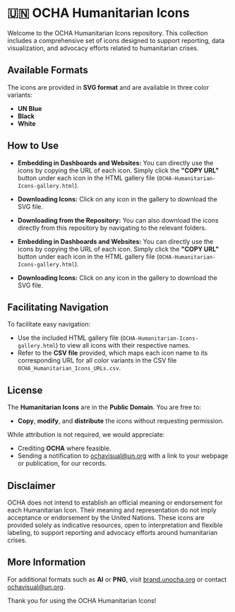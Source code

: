 # 🇺🇳 OCHA Humanitarian Icons

Welcome to the OCHA Humanitarian Icons repository. This collection includes a comprehensive set of icons designed to support reporting, data visualization, and advocacy efforts related to humanitarian crises.

## Available Formats

The icons are provided in **SVG format** and are available in three color variants:

- **UN Blue**
- **Black**
- **White**

## How to Use

- **Embedding in Dashboards and Websites:** You can directly use the icons by copying the URL of each icon. Simply click the **"COPY URL"** button under each icon in the HTML gallery file (`OCHA-Humanitarian-Icons-gallery.html`).
- **Downloading Icons:** Click on any icon in the gallery to download the SVG file.
- **Downloading from the Repository:** You can also download the icons directly from this repository by navigating to the relevant folders.

- **Embedding in Dashboards and Websites:** You can directly use the icons by copying the URL of each icon. Simply click the **"COPY URL"** button under each icon in the HTML gallery file (`OCHA-Humanitarian-Icons-gallery.html`).
- **Downloading Icons:** Click on any icon in the gallery to download the SVG file.

## Facilitating Navigation

To facilitate easy navigation:

- Use the included HTML gallery file (`OCHA-Humanitarian-Icons-gallery.html`) to view all icons with their respective names.
- Refer to the **CSV file** provided, which maps each icon name to its corresponding URL for all color variants in the CSV file `OCHA_Humanitarian_Icons_URLs.csv`.

## License

The **Humanitarian Icons** are in the **Public Domain**. You are free to:

- **Copy**, **modify**, and **distribute** the icons without requesting permission.

While attribution is not required, we would appreciate:

- Crediting **OCHA** where feasible.
- Sending a notification to [ochavisual@un.org](mailto\:ochavisual@un.org) with a link to your webpage or publication, for our records.

## Disclaimer

OCHA does not intend to establish an official meaning or endorsement for each Humanitarian Icon. Their meaning and representation do not imply acceptance or endorsement by the United Nations. These icons are provided solely as indicative resources, open to interpretation and flexible labeling, to support reporting and advocacy efforts around humanitarian crises.

## More Information

For additional formats such as **AI** or **PNG**, visit [brand.unocha.org](https://brand.unocha.org) or contact [ochavisual@un.org](mailto\:ochavisual@un.org).

Thank you for using the OCHA Humanitarian Icons!

